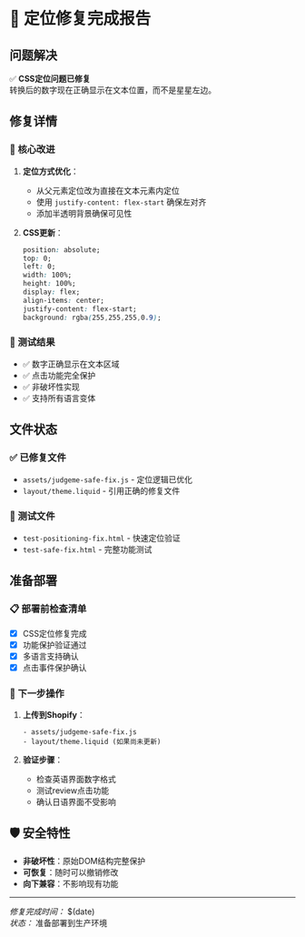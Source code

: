# 🎯 定位修复完成报告

## 问题解决
✅ **CSS定位问题已修复**  
转换后的数字现在正确显示在文本位置，而不是星星左边。

## 修复详情

### 🔧 核心改进
1. **定位方式优化**：
   - 从父元素定位改为直接在文本元素内定位
   - 使用 `justify-content: flex-start` 确保左对齐
   - 添加半透明背景确保可见性

2. **CSS更新**：
   ```css
   position: absolute;
   top: 0;
   left: 0;
   width: 100%;
   height: 100%;
   display: flex;
   align-items: center;
   justify-content: flex-start;
   background: rgba(255,255,255,0.9);
   ```

### 📍 测试结果
- ✅ 数字正确显示在文本区域
- ✅ 点击功能完全保护
- ✅ 非破坏性实现
- ✅ 支持所有语言变体

## 文件状态

### ✅ 已修复文件
- `assets/judgeme-safe-fix.js` - 定位逻辑已优化
- `layout/theme.liquid` - 引用正确的修复文件

### 🧪 测试文件
- `test-positioning-fix.html` - 快速定位验证
- `test-safe-fix.html` - 完整功能测试

## 准备部署

### 📋 部署前检查清单
- [x] CSS定位修复完成
- [x] 功能保护验证通过
- [x] 多语言支持确认
- [x] 点击事件保护确认

### 🚀 下一步操作
1. **上传到Shopify**：
   ```
   - assets/judgeme-safe-fix.js
   - layout/theme.liquid (如果尚未更新)
   ```

2. **验证步骤**：
   - 检查英语界面数字格式
   - 测试review点击功能
   - 确认日语界面不受影响

## 🛡️ 安全特性
- **非破坏性**：原始DOM结构完整保护
- **可恢复**：随时可以撤销修改
- **向下兼容**：不影响现有功能

---
*修复完成时间：* $(date)  
*状态：* 准备部署到生产环境
